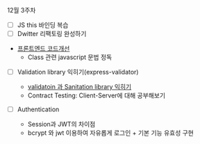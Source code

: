 12월 3주차
- [ ] JS this 바인딩 복습
- [ ] Dwitter 리팩토링 완성하기
-  [프론트엔드 코드개선](https://github.com/Dreamcoding-woong/NodeJS)
    - Class 관련 javascript 문법 정독

- [ ] Validation library 익히기(express-validator)
    - [validatoin 과 Sanitation library 익히기](https://github.com/Sonang-study/Nodejs-Dreamcoding/blob/master/reademeFiles/woong/Dwitter.md)
    - Contract Testing: Client-Server에 대해 공부해보기

- [ ] Authentication
    - Session과 JWT의 차이점
    - bcrypt 와 jwt 이용하여 자유롭게 로그인 + 기본 기능 유효성 구현